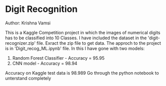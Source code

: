 # Digit Recognition
Author: Krishna Vamsi

This is a Kaggle Competition project in which the images of numerical digits has to be classified into 10 Classes.
I have included the dataset in the 'digit-recognizer.zip' file. Exract the zip file to get data.
The approch to the project is in 'Digit_recog_ML.ipynb' file.
In this I have gone with two models:
  1. Random Forest Classifier - Accuracy = 95.95
  2. CNN model - Accuracy = 98.94

Accuracy on Kaggle test data is 98.989
Go through the python notebook to unterstand completely
